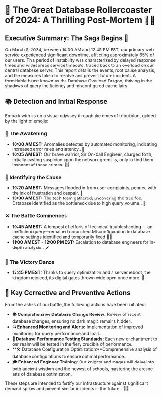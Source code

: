 # 🎢 The Great Database Rollercoaster of 2024: A Thrilling Post-Mortem 🕵️‍♂️

## Executive Summary: The Saga Begins 🌟

On March 5, 2024, between 10:00 AM and 12:45 PM EST, our primary web service experienced significant downtime, affecting approximately 65% of our users. This period of instability was characterized by delayed response times and widespread service timeouts, traced back to an overload on our central database server. This report details the events, root cause analysis, and the measures taken to resolve and prevent future incidents.A formidable beast known as the Database Overload Dragon, thriving in the shadows of query inefficiency and misconfigured cache lairs.

## 📚 Detection and Initial Response

Embark with us on a visual odyssey through the times of tribulation, guided by the light of emojis:

### 🚨 The Awakening
- **10:00 AM EST:** Anomalies detected by automated monitoring, indicating increased error rates and latency.. 📢
- **10:05 AM EST:** Our brave warrior, Sir On-Call Engineer, charged forth, initially casting suspicion upon the network gremlins, only to find them innocent of these crimes. 🕵️‍♂️

### 🌊 Identifying the Cause
- **10:20 AM EST:** Messages flooded in from user complaints, penned with the ink of frustration and despair. 📜
- **10:30 AM EST:** The tech team gathered, uncovering the true foe: Database identified as the bottleneck due to high query volume.. 🐉

### ⚔️ The Battle Commences
- **10:45 AM EST:** A tempest of efforts of technical troubleshooting — an inefficient query—remained untouched.Misconfiguration in database cache settings identified and temporarily fixed 🧙‍♂️
- **11:00 AM EST - 12:00 PM EST:** Escalation to database engineers for in-depth analysis.. 🗡️

### 🎉 The Victory Dance
- **12:45 PM EST:** Thanks to query optimization and a server reboot, the kingdom rejoiced, its digital gates thrown wide open once more. 🎊

## 📖 Key Corrective and Preventive Actions

From the ashes of our battle, the following actions have been initiated::
- **📚 Comprehensive Database Change Review:** Review of recent database changes, ensuring no dark magic remains hidden. 
- **🔍 Enhanced Monitoring and Alerts:** Implementation of improved monitoring for query performance and load..
- **🧪 Database Performance Testing Standards:** Each new enchantment to our realm will be tested in the fiery crucible of performance.
- **🛠️ Database Configuration Optimization:**Comprehensive analysis of database configurations to ensure optimal performance..
- **🎓 Enhanced Engineer Training:** Our knights and mages will delve into both ancient wisdom and the newest of schools, mastering the arcane arts of database optimization.


These steps are intended to fortify our infrastructure against significant demand spikes and prevent similar incidents in the future.. 🚀🌈
